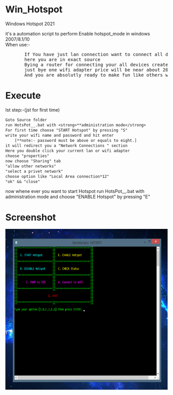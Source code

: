 # Win_Hotspot
Windows Hotspot 2021

<!---
soms-bucket/soms-bucket is a ? special ? repository because its `README.md` (this file) appears on your GitHub profile.
You can click the Preview link to take a look at your changes.
--->
it's a automation script to perform Enable hotspot_mode in windows 2007/8.1/10 <br>
When use:- <br>
<pre>
       If You have just lan connection want to connect all device in same network!!
       here you are in exact source
       Bying a router for connecting your all devices create a issue
       just bye one wifi adapter price will be near about 200/-
       And you are absolutly ready to make fun like others who uses router
</pre>   
# Execute
<p>
Ist step:-(jst for first time)
	
	Goto Source folder
	run HotsPot__.bat with <strong>**administration mode</strong>
	For first time choose "START Hotspot" by pressing "S"
	write your wifi name and password and hit enter
		[**note:- password must be above or equals to eight.]
	it will redirect you a "Network Connections " section
	Here you double click your current lan or wifi adapter
	choose "properties" 
	now choose "Sharing" tab
	"allow other networks" 
	"select a privet network"
	choose option like "Local Area connection*12"
	"ok" && "close"

now whene ever you want to start Hotspot
	run HotsPot__.bat with administration mode
	and choose "ENABLE Hotspot" by pressing "E"
</p>

# Screenshot
<img align="center" src="https://raw.githubusercontent.com/soms-bucket/Win_Hotspot/main/ico/Screen_shot.png" alt="screenshot.png" height="500" weight="600">

